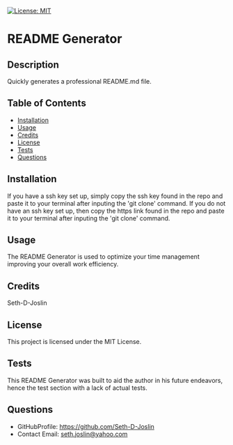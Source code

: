 [![License: MIT](https://img.shields.io/badge/License-MIT-yellow.svg)](https://opensource.org/licenses/MIT)
# README Generator
  ## Description
  Quickly generates a professional README.md file.
  ## Table of Contents
  - [Installation](#installation)
  - [Usage](#usage)
  - [Credits](#credits)
  - [License](#license)
  - [Tests](#tests)
  - [Questions](#questions)
  ## Installation
  If you have a ssh key set up, simply copy the ssh key found in the repo and paste it to your terminal after inputing the 'git clone' command. If you do not have an ssh key set up, then copy the https link found in the repo and paste it to your terminal after inputing the 'git clone' command.
  ## Usage
  The README Generator is used to optimize your time management improving your overall work efficiency.
  ## Credits
  Seth-D-Joslin
  ## License

This project is licensed under the MIT License.

  ## Tests
  This README Generator was built to aid the author in his future endeavors, hence the test section with a lack of actual tests.
  ## Questions
  * GitHubProfile: https://github.com/Seth-D-Joslin
  * Contact Email: seth.joslin@yahoo.com